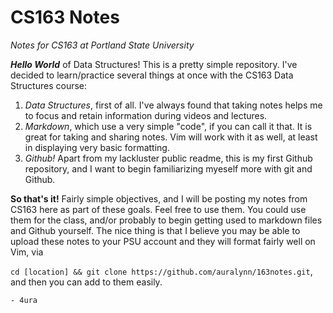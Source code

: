 # CS163 Notes
*Notes for CS163 at Portland State University*

***Hello World*** of Data Structures! This is a pretty simple repository. I've decided to learn/practice several things at once with the CS163 Data Structures course: 
1. *Data Structures*, first of all. I've always found that taking notes helps me to focus and retain information during videos and lectures.
2. *Markdown*, which use a very simple "code", if you can call it that. It is great for taking and sharing notes. Vim will work with it as well, at least in displaying very basic formatting.
3. *Github!* Apart from my lackluster public readme, this is my first Github repository, and I want to begin familiarizing myeself more with git and Github.

**So that's it!** Fairly simple objectives, and I will be posting my notes from CS163 here as part of these goals. Feel free to use them. You could use them for the class, and/or probably to begin getting used to markdown files and Github yourself. The nice thing is that I believe you may be able to upload these notes to your PSU account and they will format fairly well on Vim, via 

`cd [location] && git clone https://github.com/auralynn/163notes.git`, and then you can add to them easily.

```
- 4ura
```
